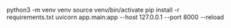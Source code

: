 python3 -m venv venv
source venv/bin/activate
pip install -r requirements.txt
uvicorn app.main:app --host 127.0.0.1 --port 8000 --reload